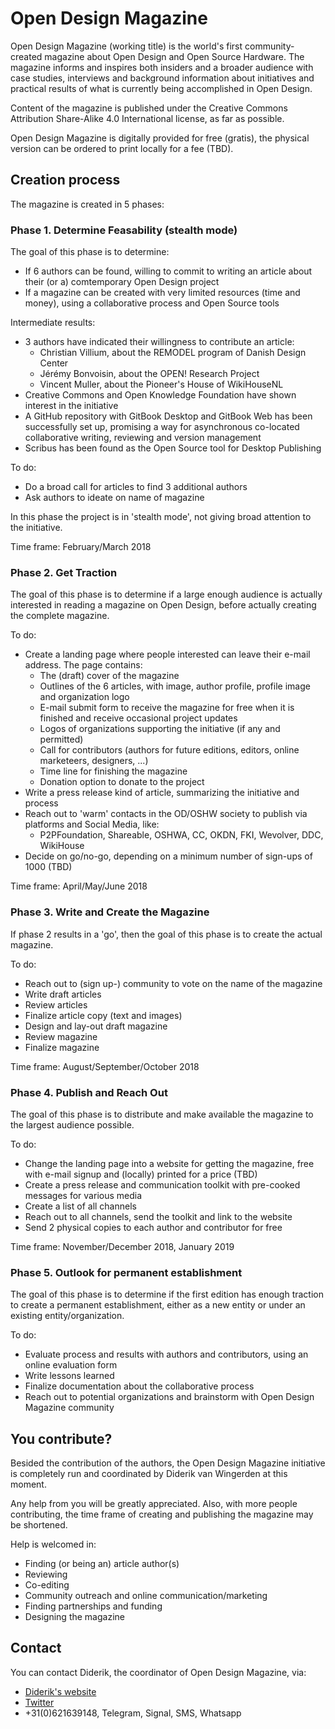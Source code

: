 # Open Design Magazine
Open Design Magazine (working title) is the world's first community-created magazine about Open Design and Open Source Hardware. The magazine informs and inspires both insiders and a broader audience with case studies, interviews and background information about initiatives and practical results of what is currently being accomplished in Open Design.

Content of the magazine is published under the Creative Commons Attribution Share-Alike 4.0 International license, as far as possible.

Open Design Magazine is digitally provided for free (gratis), the physical version can be ordered to print locally for a fee (TBD).

## Creation process
The magazine is created in 5 phases:

###  Phase 1. Determine Feasability (stealth mode)
The goal of this phase is to determine:
- If 6 authors can be found, willing to commit to writing an article about their (or a) comtemporary Open Design project
- If a magazine can be created with very limited resources (time and money), using a collaborative process and Open Source tools

Intermediate results:
- 3 authors have indicated their willingness to contribute an article:
  - Christian Villium, about the REMODEL program of Danish Design Center
  - Jérémy Bonvoisin, about the OPEN! Research Project
  - Vincent Muller, about the Pioneer's House of WikiHouseNL
- Creative Commons and Open Knowledge Foundation have shown interest in the initiative
- A GitHub repository with GitBook Desktop and GitBook Web has been successfully set up, promising a way for asynchronous co-located collaborative writing, reviewing and version management
- Scribus has been found as the Open Source tool for Desktop Publishing

To do:
- Do a broad call for articles to find 3 additional authors
- Ask authors to ideate on name of magazine

In this phase the project is in 'stealth mode', not giving broad attention to the initiative.

Time frame: February/March 2018

### Phase 2. Get Traction
The goal of this phase is to determine if a large enough audience is actually interested in reading a magazine on Open Design, before actually creating the complete magazine.

To do:
- Create a landing page where people interested can leave their e-mail address. The page contains:
  - The (draft) cover of the magazine
  - Outlines of the 6 articles, with image, author profile, profile image and organization logo
  - E-mail submit form to receive the magazine for free when it is finished and receive occasional project updates
  - Logos of organizations supporting the initiative (if any and permitted)
  - Call for contributors (authors for future editions, editors, online marketeers, designers, ...)
  - Time line for finishing the magazine
  - Donation option to donate to the project
- Write a press release kind of article, summarizing the initiative and process
- Reach out to 'warm' contacts in the OD/OSHW society to publish via platforms and Social Media, like:
  - P2PFoundation, Shareable, OSHWA, CC, OKDN, FKI, Wevolver, DDC, WikiHouse
- Decide on go/no-go, depending on a minimum number of sign-ups of 1000 (TBD)

Time frame: April/May/June 2018

### Phase 3. Write and Create the Magazine
If phase 2 results in a 'go', then the goal of this phase is to create the actual magazine.

To do:
- Reach out to (sign up-) community to vote on the name of the magazine
- Write draft articles
- Review articles
- Finalize article copy (text and images)
- Design and lay-out draft magazine
- Review magazine
- Finalize magazine

Time frame: August/September/October 2018

### Phase 4. Publish and Reach Out
The goal of this phase is to distribute and make available the magazine to the largest audience possible.

To do:
- Change the landing page into a website for getting the magazine, free with e-mail signup and (locally) printed for a price (TBD)
- Create a press release and communication toolkit with pre-cooked messages for various media
- Create a list of all channels
- Reach out to all channels, send the toolkit and link to the website
- Send 2 physical copies to each author and contributor for free

Time frame: November/December 2018, January 2019

### Phase 5. Outlook for permanent establishment
The goal of this phase is to determine if the first edition has enough traction to create a permanent establishment, either as a new entity or under an existing entity/organization.

To do:
- Evaluate process and results with authors and contributors, using an online evaluation form
- Write lessons learned
- Finalize documentation about the collaborative process
- Reach out to potential organizations and brainstorm with Open Design Magazine community

## You contribute?
Besided the contribution of the authors, the Open Design Magazine initiative is completely run and coordinated by Diderik van Wingerden at this moment. 

Any help from you will be greatly appreciated. Also, with more people contributing, the time frame of creating and publishing the magazine may be shortened.

Help is welcomed in:
- Finding (or being an) article author(s)
- Reviewing
- Co-editing
- Community outreach and online communication/marketing
- Finding partnerships and funding
- Designing the magazine

## Contact
You can contact Diderik, the coordinator of Open Design Magazine, via:
- [Diderik's website](http://think-innovation.com/contact/)
- [Twitter](https://twitter.com/diderikvw)
- +31(0)621639148, Telegram, Signal, SMS, Whatsapp
